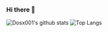 ### Hi there 👋

![Dosx001's github stats](https://github-readme-stats.vercel.app/api/?username=Dosx001&show_icons=true&title_color=fff&icon_color=00e7ff&text_color=9f9f9f&bg_color=151515)
![Top Langs](https://github-readme-stats.vercel.app/api/top-langs/?username=Dosx001&title_color=fff&text_color=00e7ff&bg_color=151515)

<!--
**Dosx001/Dosx001** is a ✨ _special_ ✨ repository because its `README.md` (this file) appears on your GitHub profile.

Here are some ideas to get you started:

- 🔭 I’m currently working on ...
- 🌱 I’m currently learning ...
- 👯 I’m looking to collaborate on ...
- 🤔 I’m looking for help with ...
- 💬 Ask me about ...
- 📫 How to reach me: ...
- 😄 Pronouns: ...
- ⚡ Fun fact: ...
-->
